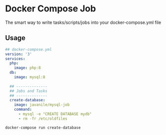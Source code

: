 # Docker Compose Job

The smart way to write tasks/scripts/jobs into your docker-compose.yml file

## Usage

```yml
## docker-compose.yml
version: '3'
services:  
  php:
    image: php:8      
  db:
    image: mysql:8
  
  ## --------------
  ## Jobs and Tasks
  ## --------------
  create-database:
    image: javanile/mysql-job
    command:
      - mysql -e "CREATE DATABASE mydb"
      - rm -fr /etc/oldfiles
```

```shell
docker-compose run create-database
```
